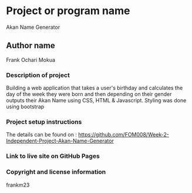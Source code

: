 # Project or program name
Akan Name Generator

## Author name
Frank Ochari Mokua

### Description of project
Building a web application that takes a user's birthday and calculates the day of 
the week they were born and then depending on their gender outputs their Akan Name using
CSS, HTML & Javascript. Styling was done using bootstrap

### Project setup instructions
The details can be found on : https://github.com/FOM008/Week-2-Independent-Project-Akan-Name-Generator

### Link to live site on GitHub Pages


### Copyright and license information
frankm23
